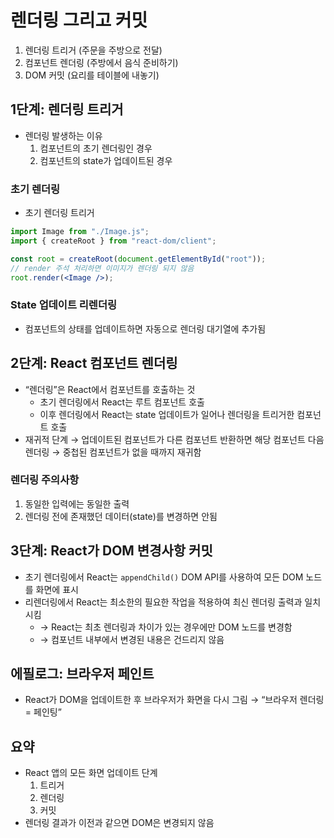 # 렌더링 그리고 커밋

1. 렌더링 트리거 (주문을 주방으로 전달)
2. 컴포넌트 렌더링 (주방에서 음식 준비하기)
3. DOM 커밋 (요리를 테이블에 내놓기)

## 1단계: 렌더링 트리거

- 렌더링 발생하는 이유
  1. 컴포넌트의 초기 렌더링인 경우
  2. 컴포넌트의 state가 업데이트된 경우

### 초기 렌더링

- 초기 렌더링 트리거

```jsx
import Image from "./Image.js";
import { createRoot } from "react-dom/client";

const root = createRoot(document.getElementById("root"));
// render 주석 처리하면 이미지가 렌더링 되지 않음
root.render(<Image />);
```

### State 업데이트 리렌더링

- 컴포넌트의 상태를 업데이트하면 자동으로 렌더링 대기열에 추가됨

## 2단계: React 컴포넌트 렌더링

- “렌더링”은 React에서 컴포넌트를 호출하는 것
  - 초기 렌더링에서 React는 루트 컴포넌트 호출
  - 이후 렌더링에서 React는 state 업데이트가 일어나 렌더링을 트리거한 컴포넌트 호출
- 재귀적 단계 → 업데이트된 컴포넌트가 다른 컴포넌트 반환하면 해당 컴포넌트 다음 렌더링 → 중첩된 컴포넌트가 없을 때까지 재귀함

### 렌더링 주의사항

1. 동일한 입력에는 동일한 출력
2. 렌더링 전에 존재했던 데이터(state)를 변경하면 안됨

## 3단계: React가 DOM 변경사항 커밋

- 초기 렌더링에서 React는 `appendChild()` DOM API를 사용하여 모든 DOM 노드를 화면에 표시
- 리렌더링에서 React는 최소한의 필요한 작업을 적용하여 최신 렌더링 출력과 일치시킴
  - → React는 최초 렌더링과 차이가 있는 경우에만 DOM 노드를 변경함
  - → 컴포넌트 내부에서 변경된 내용은 건드리지 않음

## 에필로그: 브라우저 페인트

- React가 DOM을 업데이트한 후 브라우저가 화면을 다시 그림 → “브라우저 렌더링 = 페인팅”

## 요약

- React 앱의 모든 화면 업데이트 단계
  1. 트리거
  2. 렌더링
  3. 커밋
- 렌더링 결과가 이전과 같으면 DOM은 변경되지 않음
